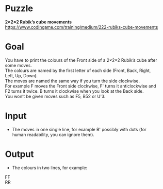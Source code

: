 # Puzzle
**2×2×2 Rubik’s cube movements** https://www.codingame.com/training/medium/222-rubiks-cube-movements

# Goal
You have to print the colours of the Front side of a 2×2×2 Rubik’s cube after some moves.  
The colours are named by the first letter of each side (Front, Back, Right, Left, Up, Down).  
The moves are named the same way if you turn the side clockwise.  
For example F moves the Front side clockwise, F' turns it anticlockwise and F2 turns it twice. B turns it clockwise when you look at the Back side.  
You won’t be given moves such as F5, B52 or U'3.  

# Input
* The moves in one single line, for example B' possibly with dots (for human readability, you can ignore them).

# Output
* The colours in two lines, for example:
  
FF  
RR
